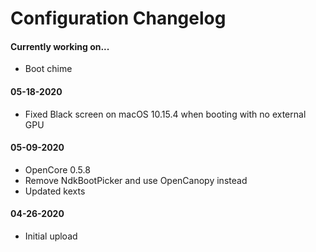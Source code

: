 Configuration Changelog
==================

#### Currently working on...
- Boot chime

#### 05-18-2020
- Fixed Black screen on macOS 10.15.4 when booting with no external GPU

#### 05-09-2020
- OpenCore 0.5.8
- Remove NdkBootPicker and use OpenCanopy instead
- Updated kexts

#### 04-26-2020
- Initial upload
